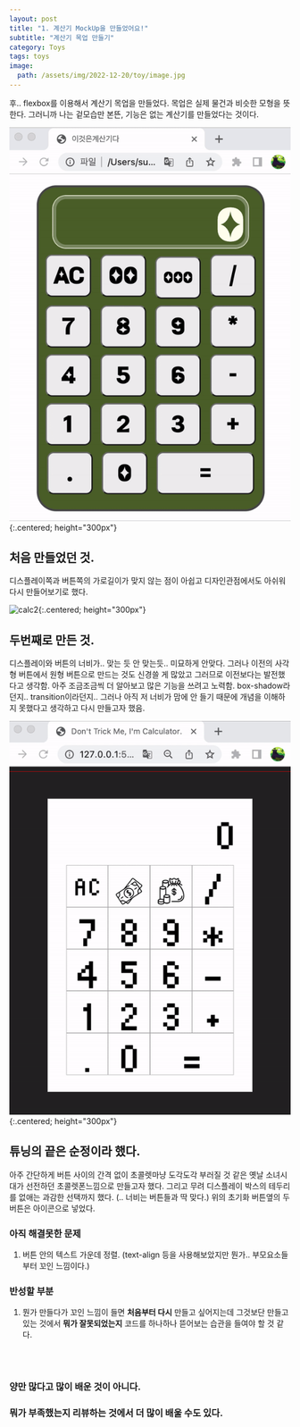 ```yaml
---
layout: post
title: "1. 계산기 MockUp을 만들었어요!"
subtitle: "계산기 목업 만들기"
category: Toys
tags: toys
image:
  path: /assets/img/2022-12-20/toy/image.jpg
---
```




후.. flexbox를 이용해서 계산기 목업을 만들었다.
목업은 실제 물건과 비슷한 모형을 뜻한다.
그러니까 나는 겉모습만 본뜬, 기능은 없는 계산기를 만들었다는 것이다.

![calc1](/assets/img/2022-12-20/toy/cal1.gif){:.centered; height="300px"}

## 처음 만들었던 것. 
디스플레이쪽과 버튼쪽의 가로길이가 맞지 않는 점이 아쉽고 디자인관점에서도 아쉬워 다시 만들어보기로 했다.

![calc2](/assets/img/2022-12-20/toy/cal2.gif){:.centered; height="300px"}

## 두번째로 만든 것.

디스플레이와 버튼의 너비가.. 맞는 듯 안 맞는듯.. 미묘하게 안맞다. 
그러나 이전의 사각형 버튼에서 원형 버튼으로 만드는 것도 신경쓸 게 많았고 그러므로 이전보다는 발전했다고 생각함. 아주 조금조금씩 더 알아보고 많은 기능을 쓰려고 노력함. box-shadow라던지.. transition이라던지..
그러나 아직 저 너비가 맘에 안 들기 때문에 개념을 이해하지 못했다고 생각하고 다시 만들고자 했음.


![calc3](/assets/img/2022-12-20/toy/cal3.gif){:.centered; height="300px"} 


## 튜닝의 끝은 순정이라 했다.

아주 간단하게 버튼 사이의 간격 없이 초콜렛마냥 도각도각 부러질 것 같은 옛날 소녀시대가 선전하던 초콜렛폰느낌으로 만들고자 했다. 그리고 무려 디스플레이 박스의 테두리를 없애는 과감한 선택까지 했다. (.. 너비는  버튼들과 딱 맞다.) 위의 초기화 버튼옆의 두 버튼은 아이콘으로 넣었다.


### 아직 해결못한 문제 
1. 버튼 안의 텍스트 가운데 정렬. 
(text-align 등을 사용해보았지만 뭔가.. 부모요소들부터 꼬인 느낌이다.)


### 반성할 부분
1. 뭔가 만들다가 꼬인 느낌이 들면 **처음부터 다시** 만들고 싶어지는데 그것보단 만들고 있는 것에서 **뭐가 잘못되었는지** 코드를 하나하나 뜯어보는 습관을 들여야 할 것 같다. 
<br>
<br>

### 양만 많다고 많이 배운 것이 아니다. 
### 뭐가 부족했는지 리뷰하는 것에서 더 많이 배울 수도 있다. 